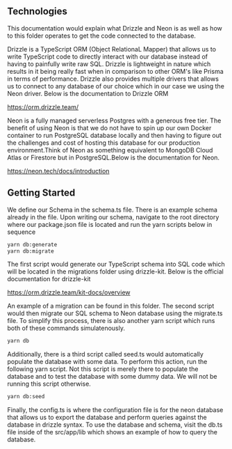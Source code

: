 ## Technologies

This documentation would explain what Drizzle and Neon is as well as how to this folder operates to get the code connected to the database.

Drizzle is a TypeScript ORM (Object RelationaL Mapper) that allows us to write TypeScript code to directly interact with our database instead of having to painfully write raw SQL. Drizzle is lightweight in nature which results in it being really fast when in comparison to other ORM's like Prisma in terms of performance. Drizzle also provides multiple drivers that allows us to connect to any database of our choice which in our case we using the Neon driver. Below is the documentation to Drizzle ORM

https://orm.drizzle.team/

Neon is a fully managed serverless Postgres with a generous free tier. The benefit of using Neon is that we do not have to spin up our own Docker container to run PostgreSQL database locally and then having to figure out the challenges and cost of hosting this database for our production environment.Think of Neon as something equivalent to MongoDB Cloud Atlas or Firestore but in PostgreSQL.Below is the documentation for Neon.

https://neon.tech/docs/introduction

## Getting Started

We define our Schema in the schema.ts file. There is an example schema already in the file. Upon writing our schema, navigate to the root directory where our package.json file is located and run the yarn scripts below in sequence

```bash
yarn db:generate
yarn db:migrate
```

The first script would generate our TypeScript schema into SQL code which will be located in the migrations folder using drizzle-kit. Below is the official documentation for drizzle-kit

https://orm.drizzle.team/kit-docs/overview

An example of a migration can be found in this folder. The second script would then migrate our SQL schema to Neon database using the migrate.ts file. To simplify this process, there is also another yarn script which runs both of these commands simulatenously.

```bash
yarn db
```

Additionally, there is a third script called seed.ts would automatically populate the database with some data. To perform this action, run the following yarn script. Not this script is merely there to populate the database and to test the database with some dummy data. We will not be running this script otherwise.

```bash
yarn db:seed
```

Finally, the config.ts is where the configuration file is for the neon database that allows us to export the database and perform queries against the database in drizzle syntax. To use the database and schema, visit the db.ts file inside of the src/app/lib which shows an example of how to query the database.
